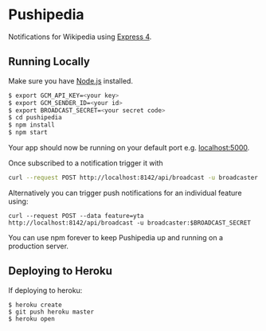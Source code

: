# Pushipedia

Notifications for Wikipedia using [Express 4](http://expressjs.com/).

## Running Locally

Make sure you have [Node.js](http://nodejs.org/) installed.

```sh
$ export GCM_API_KEY=<your key>
$ export GCM_SENDER_ID=<your id>
$ export BROADCAST_SECRET=<your secret code>
$ cd pushipedia
$ npm install
$ npm start
```

Your app should now be running on your default port e.g. [localhost:5000](http://localhost:5000/).

Once subscribed to a notification trigger it with
```sh
curl --request POST http://localhost:8142/api/broadcast -u broadcaster:$BROADCAST_SECRET
```
Alternatively you can trigger push notifications for an individual feature using:
```
curl --request POST --data feature=yta http://localhost:8142/api/broadcast -u broadcaster:$BROADCAST_SECRET
```

You can use npm forever to keep Pushipedia up and running on a production server.

## Deploying to Heroku

If deploying to heroku:
```
$ heroku create
$ git push heroku master
$ heroku open
```

